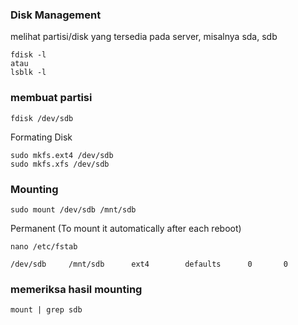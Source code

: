 ### Disk Management

melihat partisi/disk yang tersedia pada server, misalnya sda, sdb

```
fdisk -l
atau 
lsblk -l
```
### membuat partisi
```
fdisk /dev/sdb
```
Formating Disk
```
sudo mkfs.ext4 /dev/sdb
sudo mkfs.xfs /dev/sdb
```
### Mounting 
```
sudo mount /dev/sdb /mnt/sdb
```
Permanent (To mount it automatically after each reboot)
```
nano /etc/fstab
```
``
/dev/sdb     /mnt/sdb      ext4        defaults      0       0
``

### memeriksa hasil mounting
``
mount | grep sdb
``